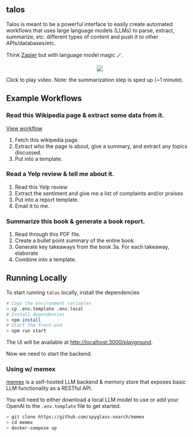 ## talos

Talos is meant to be a powerful interface to easily create automated workflows
that uses large language models (LLMs) to parse, extract, summarize, etc. different
types of content and push it to other APIs/databases/etc.

Think [Zapier](https://en.wikipedia.org/wiki/Zapier) but with language model magic 🪄.

<p align="center">
   <a href="http://www.youtube.com/watch?v=wDnmEqclsBY">
      <img src="http://img.youtube.com/vi/wDnmEqclsBY/0.jpg">
   </a>
</p>
Click to play video. Note: the summarization step is sped up (~1 minute).

## Example Workflows

### Read this Wikipedia page & extract some data from it.

[View workflow](./docs/examples/webpage-extract.png)

1. Fetch this wikipedia page.
2. Extract who the page is about, give a summary, and extract any topics discussed.
3. Put into a template.

### Read a Yelp review & tell me about it.

1. Read this Yelp review
2. Extract the sentiment and give me a list of complaints and/or praises
3. Put into a report template.
4. Email it to me.

### Summarize this book & generate a book report.

1. Read through this PDF file.
2. Create a bullet point summary of the entire book.
3. Generate key takeaways from the book
   3a. For each takeaway, elaborate
4. Combine into a template.

## Running Locally

To start running `talos` locally, install the dependencies

```bash
# Copy the environment variables
> cp .env.template .env.local
# Install dependencies
> npm install
# Start the front-end
> npm run start
```

The UI will be available at [http://localhost:3000/playground](http://localhost:3000/playground).

Now we need to start the backend.

### Using w/ memex

[memex](https://github.com/spyglass-search/memex) is a self-hosted LLM backend &
memory store that exposes basic LLM functionality as a RESTful API.

You will need to either download a local LLM model to use or add your OpenAI to
the `.env.template` file to get started.

```bash
> git clone https://github.com/spyglass-search/memex
> cd memex
> docker-compose up
```

